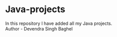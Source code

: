 # Java-projects
In this repository I have added all my Java projects. 
<br>
Author - Devendra Singh Baghel
